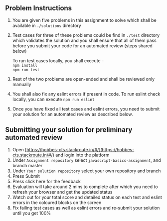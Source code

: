 ## Problem Instructions

1.  You are given five problems in this assignment to solve which shall be available in `./solutions` directory  
2.  Test cases for three of these problems could be find in `./test` directory which validates the solution and you shall ensure that all of them pass before you submit your code for an automated review (steps shared below)  
    
    To run test cases locally, you shall execute -  
    `npm install`  
    `npm run test`  
3.  Rest of the two problems are open-ended and shall be reviewed only manually  
4.  You shall also fix any eslint errors if present in code. To run eslint check locally, you can execute `npm run eslint`  
5.  Once you have fixed all test cases and eslint errors, you need to submit your solution for an automated review as described below.  

## Submitting your solution for preliminary automated review

1.  Open [https://hobbes-cts.stackroute.in/#/](https://hobbes-cts.stackroute.in/#/) and login into the platform  
2.  Under `Assignment repository` select `javascript-basics-assignment`, and branch master  
3.  Under `Your solution repository` select your own repository and branch  
4.  Press Submit  
5.  Press click here for the feedback  
6.  Evaluation will take around 2 mins to complete after which you need to refresh your browser and get the updated status  
7.  Watch out for your total score and detailed status on each test and eslint errors in the coloured blocks on the screen  
8.  Fix failing test cases as well as eslint errors and re-submit your solution until you get 100%  